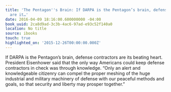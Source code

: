 ```yaml
---
title: 'The Pentagon''s Brain: If DARPA is the Pentagon’s brain, defense contractors
  are it…'
date: 2016-04-09 18:16:00.600000000 -04:00
book_uuid: 2ca8d9ad-3c3b-4ac6-97ad-e93c52f140a0
location: No title
source: ibooks
touch: true
highlighted_on: '2015-12-26T00:00:00.000Z'
---
```


If DARPA is the Pentagon’s brain, defense contractors are its beating heart. President Eisenhower said that the only way Americans could keep defense contractors in check was through knowledge. “Only an alert and knowledgeable citizenry can compel the proper meshing of the huge industrial and military machinery of defense with our peaceful methods and goals, so that security and liberty may prosper together.”
